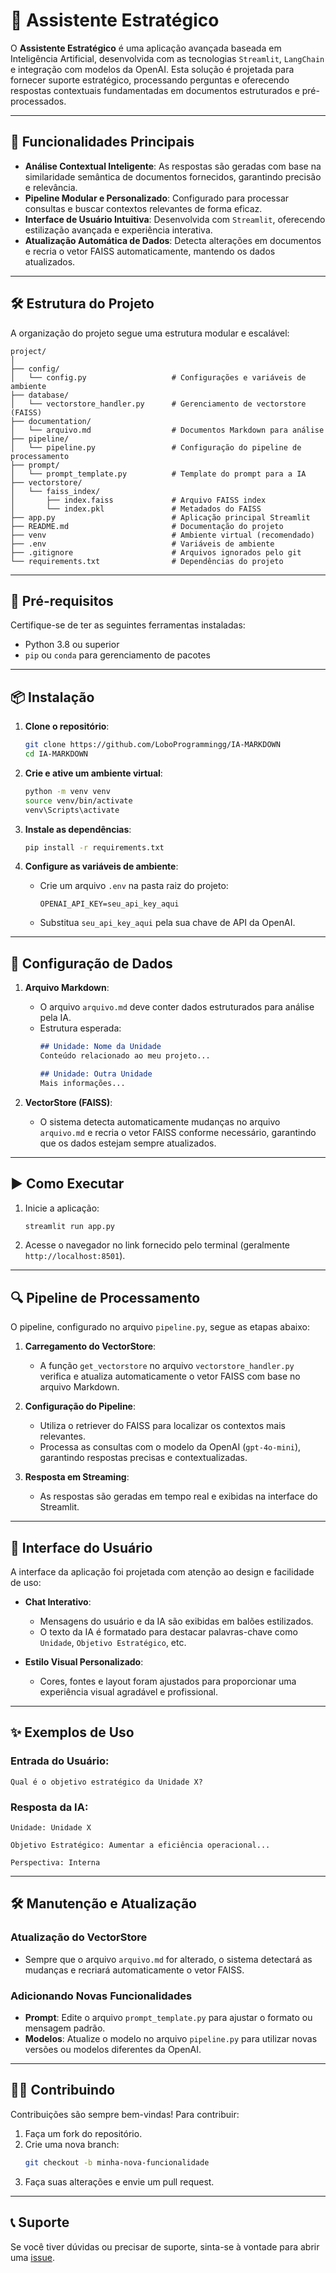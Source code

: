# 🤖 Assistente Estratégico

O **Assistente Estratégico** é uma aplicação avançada baseada em Inteligência Artificial, desenvolvida com as tecnologias `Streamlit`, `LangChain` e integração com modelos da OpenAI. Esta solução é projetada para fornecer suporte estratégico, processando perguntas e oferecendo respostas contextuais fundamentadas em documentos estruturados e pré-processados.

---

## 🚀 Funcionalidades Principais

- **Análise Contextual Inteligente**: As respostas são geradas com base na similaridade semântica de documentos fornecidos, garantindo precisão e relevância.
- **Pipeline Modular e Personalizado**: Configurado para processar consultas e buscar contextos relevantes de forma eficaz.
- **Interface de Usuário Intuitiva**: Desenvolvida com `Streamlit`, oferecendo estilização avançada e experiência interativa.
- **Atualização Automática de Dados**: Detecta alterações em documentos e recria o vetor FAISS automaticamente, mantendo os dados atualizados.

---

## 🛠️ Estrutura do Projeto

A organização do projeto segue uma estrutura modular e escalável:

```plaintext
project/
│
├── config/
│   └── config.py                   # Configurações e variáveis de ambiente
├── database/
│   └── vectorstore_handler.py      # Gerenciamento de vectorstore (FAISS)
├── documentation/
│   └── arquivo.md                  # Documentos Markdown para análise
├── pipeline/
│   └── pipeline.py                 # Configuração do pipeline de processamento
├── prompt/
│   └── prompt_template.py          # Template do prompt para a IA
├── vectorstore/
│   └── faiss_index/
│       ├── index.faiss             # Arquivo FAISS index
│       └── index.pkl               # Metadados do FAISS
├── app.py                          # Aplicação principal Streamlit
├── README.md                       # Documentação do projeto
├── venv                            # Ambiente virtual (recomendado)
├── .env                            # Variáveis de ambiente
├── .gitignore                      # Arquivos ignorados pelo git
└── requirements.txt                # Dependências do projeto
```

---

## 🔧 Pré-requisitos

Certifique-se de ter as seguintes ferramentas instaladas:

- Python 3.8 ou superior
- `pip` ou `conda` para gerenciamento de pacotes

---

## 📦 Instalação

1. **Clone o repositório**:
   ```bash
   git clone https://github.com/LoboProgrammingg/IA-MARKDOWN
   cd IA-MARKDOWN
   ```

2. **Crie e ative um ambiente virtual**:
   ```bash
   python -m venv venv
   source venv/bin/activate
   venv\Scripts\activate
   ```

3. **Instale as dependências**:
   ```bash
   pip install -r requirements.txt
   ```

4. **Configure as variáveis de ambiente**:
   - Crie um arquivo `.env` na pasta raiz do projeto:
     ```
     OPENAI_API_KEY=seu_api_key_aqui
     ```
   - Substitua `seu_api_key_aqui` pela sua chave de API da OpenAI.

---

## 📂 Configuração de Dados

1. **Arquivo Markdown**:
   - O arquivo `arquivo.md` deve conter dados estruturados para análise pela IA.
   - Estrutura esperada:
     ```markdown
     ## Unidade: Nome da Unidade
     Conteúdo relacionado ao meu projeto...

     ## Unidade: Outra Unidade
     Mais informações...
     ```

2. **VectorStore (FAISS)**:
   - O sistema detecta automaticamente mudanças no arquivo `arquivo.md` e recria o vetor FAISS conforme necessário, garantindo que os dados estejam sempre atualizados.

---

## ▶️ Como Executar

1. Inicie a aplicação:
   ```bash
   streamlit run app.py
   ```

2. Acesse o navegador no link fornecido pelo terminal (geralmente `http://localhost:8501`).

---

## 🔍 Pipeline de Processamento

O pipeline, configurado no arquivo `pipeline.py`, segue as etapas abaixo:

1. **Carregamento do VectorStore**:
   - A função `get_vectorstore` no arquivo `vectorstore_handler.py` verifica e atualiza automaticamente o vetor FAISS com base no arquivo Markdown.

2. **Configuração do Pipeline**:
   - Utiliza o retriever do FAISS para localizar os contextos mais relevantes.
   - Processa as consultas com o modelo da OpenAI (`gpt-4o-mini`), garantindo respostas precisas e contextualizadas.

3. **Resposta em Streaming**:
   - As respostas são geradas em tempo real e exibidas na interface do Streamlit.

---

## 🎨 Interface do Usuário

A interface da aplicação foi projetada com atenção ao design e facilidade de uso:

- **Chat Interativo**:
  - Mensagens do usuário e da IA são exibidas em balões estilizados.
  - O texto da IA é formatado para destacar palavras-chave como `Unidade`, `Objetivo Estratégico`, etc.

- **Estilo Visual Personalizado**:
  - Cores, fontes e layout foram ajustados para proporcionar uma experiência visual agradável e profissional.

---

## ✨ Exemplos de Uso

### Entrada do Usuário:
```plaintext
Qual é o objetivo estratégico da Unidade X?
```

### Resposta da IA:
```plaintext
Unidade: Unidade X

Objetivo Estratégico: Aumentar a eficiência operacional...

Perspectiva: Interna
```

---

## 🛠️ Manutenção e Atualização

### Atualização do VectorStore
- Sempre que o arquivo `arquivo.md` for alterado, o sistema detectará as mudanças e recriará automaticamente o vetor FAISS.

### Adicionando Novas Funcionalidades
- **Prompt**: Edite o arquivo `prompt_template.py` para ajustar o formato ou mensagem padrão.
- **Modelos**: Atualize o modelo no arquivo `pipeline.py` para utilizar novas versões ou modelos diferentes da OpenAI.

---

## 🧑‍💻 Contribuindo

Contribuições são sempre bem-vindas! Para contribuir:

1. Faça um fork do repositório.
2. Crie uma nova branch:
   ```bash
   git checkout -b minha-nova-funcionalidade
   ```
3. Faça suas alterações e envie um pull request.

---

## 📞 Suporte

Se você tiver dúvidas ou precisar de suporte, sinta-se à vontade para abrir uma [issue](https://github.com/LoboProgrammingg/IA-MARKDOWN/issues).
